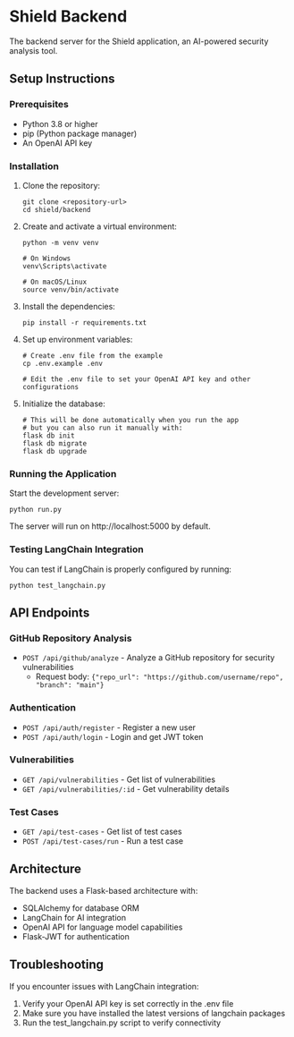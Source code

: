 # Shield Backend

The backend server for the Shield application, an AI-powered security analysis tool.

## Setup Instructions

### Prerequisites
- Python 3.8 or higher
- pip (Python package manager)
- An OpenAI API key

### Installation

1. Clone the repository:
   ```
   git clone <repository-url>
   cd shield/backend
   ```

2. Create and activate a virtual environment:
   ```
   python -m venv venv
   
   # On Windows
   venv\Scripts\activate
   
   # On macOS/Linux
   source venv/bin/activate
   ```

3. Install the dependencies:
   ```
   pip install -r requirements.txt
   ```

4. Set up environment variables:
   ```
   # Create .env file from the example
   cp .env.example .env
   
   # Edit the .env file to set your OpenAI API key and other configurations
   ```

5. Initialize the database:
   ```
   # This will be done automatically when you run the app
   # but you can also run it manually with:
   flask db init
   flask db migrate
   flask db upgrade
   ```

### Running the Application

Start the development server:
```
python run.py
```

The server will run on http://localhost:5000 by default.

### Testing LangChain Integration

You can test if LangChain is properly configured by running:
```
python test_langchain.py
```

## API Endpoints

### GitHub Repository Analysis
- `POST /api/github/analyze` - Analyze a GitHub repository for security vulnerabilities
  - Request body: `{"repo_url": "https://github.com/username/repo", "branch": "main"}`

### Authentication
- `POST /api/auth/register` - Register a new user
- `POST /api/auth/login` - Login and get JWT token

### Vulnerabilities
- `GET /api/vulnerabilities` - Get list of vulnerabilities
- `GET /api/vulnerabilities/:id` - Get vulnerability details

### Test Cases
- `GET /api/test-cases` - Get list of test cases
- `POST /api/test-cases/run` - Run a test case

## Architecture

The backend uses a Flask-based architecture with:
- SQLAlchemy for database ORM
- LangChain for AI integration
- OpenAI API for language model capabilities
- Flask-JWT for authentication

## Troubleshooting

If you encounter issues with LangChain integration:
1. Verify your OpenAI API key is set correctly in the .env file
2. Make sure you have installed the latest versions of langchain packages
3. Run the test_langchain.py script to verify connectivity 